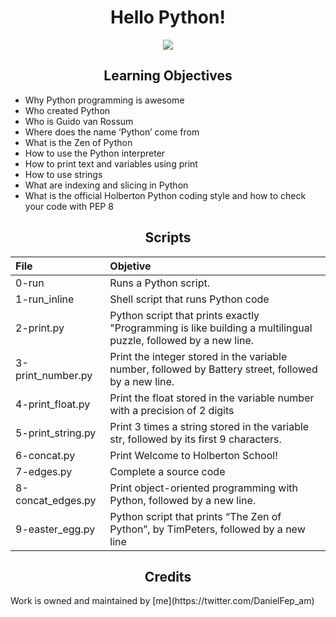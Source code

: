 <h1 align="center">Hello Python!</h1>
<p align="center"><img src="https://ourcodeworld.com/public-media/articles/articleocw-575e9796be0c9.png"></p>

<h2 align="center">Learning Objectives</h2>

- Why Python programming is awesome
- Who created Python
- Who is Guido van Rossum
- Where does the name ‘Python’ come from
- What is the Zen of Python
- How to use the Python interpreter
- How to print text and variables using print
- How to use strings
- What are indexing and slicing in Python
- What is the official Holberton Python coding style and how to check your code with PEP 8

<h2 align="center">Scripts</h2>

| File  | Objetive  |
|:-|:-|
| 0-run | Runs a Python script.  |
| 1-run_inline  | Shell script that runs Python code |
| 2-print.py |  Python script that prints exactly "Programming is like building a multilingual puzzle, followed by a new line. |
| 3-print_number.py | Print the integer stored in the variable number, followed by Battery street, followed by a new line.  |
| 4-print_float.py  | Print the float stored in the variable number with a precision of 2 digits  |
| 5-print_string.py  | Print 3 times a string stored in the variable str, followed by its first 9 characters. |
| 6-concat.py  | Print Welcome to Holberton School! |
| 7-edges.py | Complete a source code  |
| 8-concat_edges.py | Print object-oriented programming with Python, followed by a new line. |
| 9-easter_egg.py  |Python script that prints “The Zen of Python”, by TimPeters, followed by a new line ||



<h2 align="center">Credits</h2>
Work is owned and maintained by [me](https://twitter.com/DanielFep_am)
